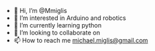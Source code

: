- 👋 Hi, I’m @Mmiglis
- 👀 I’m interested in Arduino and robotics
- 🌱 I’m currently learning python 
- 💞️ I’m looking to collaborate on 
- 📫 How to reach me michael.miglis@gmail.com 

<!---
Mmiglis/Mmiglis is a ✨ special ✨ repository because its `README.md` (this file) appears on your GitHub profile.
You can click the Preview link to take a look at your changes.
--->
